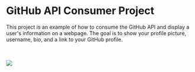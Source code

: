 <h1>GitHub API Consumer Project</h1>
<p></p>This project is an example of how to consume the GitHub API and display a user's information on a webpage. The goal is to show your profile picture, username, bio, and a link to your GitHub profile.</p>
<br>
<br>
<img src="https://github.com/faelreis/api-github/assets/87779561/aabcff1d-3215-4cf6-9e02-c38bed29196e">
